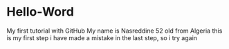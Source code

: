 # Hello-Word
My first tutorial with GitHub
My name is Nasreddine 52 old from Algeria
this is my first step
i have made a mistake in the last step, so i try again
